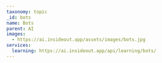 ```yaml
---
taxonomy: topic
_id: bots
name: Bots
parent: AI
images:
  - https://ai.insideout.app/assets/images/bots.jpg
services:
  learning: https://ai.insideout.app/api/learning/bots/
---
```


